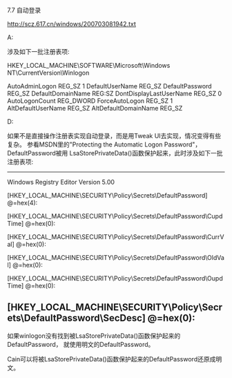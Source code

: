 7.7 自动登录

http://scz.617.cn/windows/200703081942.txt

A:

涉及如下一批注册表项:

HKEY_LOCAL_MACHINE\SOFTWARE\Microsoft\Windows NT\CurrentVersion\Winlogon

AutoAdminLogon              REG_SZ      1
DefaultUserName             REG_SZ
DefaultPassword             REG_SZ
DefaultDomainName           REG:SZ
DontDisplayLastUserName     REG_SZ      0
AutoLogonCount              REG_DWORD
ForceAutoLogon              REG_SZ      1
AltDefaultUserName          REG_SZ
AltDefaultDomainName        REG_SZ

D:

如果不是直接操作注册表实现自动登录，而是用Tweak UI去实现，情况变得有些复杂。
参看MSDN里的"Protecting the Automatic Logon Password"，DefaultPassword被用
LsaStorePrivateData()函数保护起来，此时涉及如下一批注册表项:

--------------------------------------------------------------------------
Windows Registry Editor Version 5.00

[HKEY_LOCAL_MACHINE\SECURITY\Policy\Secrets\DefaultPassword]
@=hex(4):

[HKEY_LOCAL_MACHINE\SECURITY\Policy\Secrets\DefaultPassword\CupdTime]
@=hex(0):

[HKEY_LOCAL_MACHINE\SECURITY\Policy\Secrets\DefaultPassword\CurrVal]
@=hex(0):

[HKEY_LOCAL_MACHINE\SECURITY\Policy\Secrets\DefaultPassword\OldVal]
@=hex(0):

[HKEY_LOCAL_MACHINE\SECURITY\Policy\Secrets\DefaultPassword\OupdTime]
@=hex(0):

[HKEY_LOCAL_MACHINE\SECURITY\Policy\Secrets\DefaultPassword\SecDesc]
@=hex(0):
--------------------------------------------------------------------------

如果winlogon没有找到被LsaStorePrivateData()函数保护起来的DefaultPassword，
就使用明文的DefaultPassword。

Cain可以将被LsaStorePrivateData()函数保护起来的DefaultPassword还原成明文。
